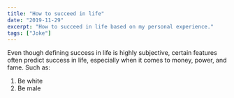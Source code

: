 ```yaml
---
title: "How to succeed in life"
date: "2019-11-29"
excerpt: "How to succeed in life based on my personal experience."
tags: ["Joke"]
---
```


Even though defining success in life is highly subjective, certain features often predict success in life, especially when it comes to money, power, and fame. Such as:

1. Be white
2. Be male
